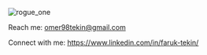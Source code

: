 ![rogue_one](https://github.com/FarukTekin/FarukTekin/assets/86856272/4cc7fc72-354d-4482-a047-a454d84be1b5)


Reach me:
 omer98tekin@gmail.com


Connect with me:
https://www.linkedin.com/in/faruk-tekin/
